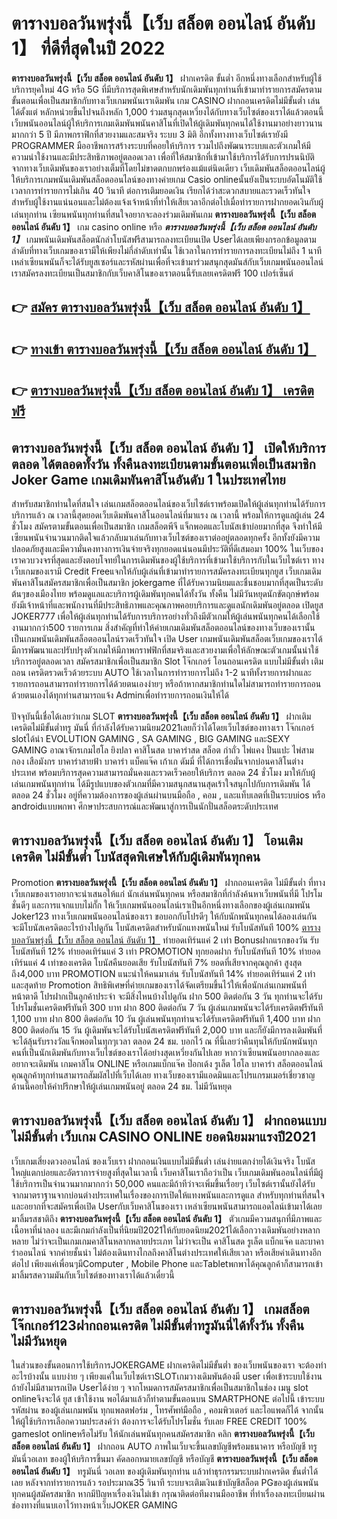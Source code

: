 # ตารางบอลวันพรุ่งนี้【เว็บ สล็อต ออนไลน์ อันดับ 1】  ที่ดีที่สุดในปี 2022

**ตารางบอลวันพรุ่งนี้【เว็บ สล็อต ออนไลน์ อันดับ 1】** ฝากเครดิต ขั้นต่ำ  อีกหนึ่งทางเลือกสำหรับผู้ใช้บริการยุคใหม่ 4G หรือ 5G ที่มีบริการสุดพิเศษสำหรับนักเดิมพันทุกท่านที่เข้ามาทำรายการสมัครตามขั้นตอนเพื่อเป็นสมาชิกกับทางเว็บเกมพนันเราเดิมพัน เกม CASINO  ฝากถอนเครดิตไม่มีขั้นต่ำ เล่นได้ตั้งแต่ หลักหน่วยขึ้นไปจนถึงหลัก 1,000 ร่วมสนุกสุดเหวี่ยงได้กับทางเว็บไซต์ของเราได้แล้วตอนนี้เว็บพนันออนไลน์ผู้ให้บริการเกมเดิมพันพนันคาสิโนที่เปิดให้ผู้เดิมพันทุกคนได้ใช้งานมาอย่างยาวนานมากกว่า 5 ปี มีภาพกราฟิกที่สวยงามและสมจริง ระบบ 3 มิติ
อีกทั้งทางทางเว็บไซต์เรายังมี  PROGRAMMER มืออาชีพการสร้างระบบที่คอยให้บริการ  รวมไปถึงพัฒนาระบบและตัวเกมให้มีความน่าใช้งานและมีประสิทธิภาพอยู่ตลอดเวลา เพื่อที่ให้สมาชิกที่เข้ามาใช้บริการได้รับการปรนนิบัติจากทางเว็บเดิมพันของเราอย่างเต็มที่โดยไม่ขาดตกบกพร่องแม้แต่นิดเดียว เว็บเดิมพันสล็อตออนไลน์ผู้ให้บริการเกมพนันเดิมพันสล็อตออนไลน์ของทางค่ายเกม Casio onlineนั้นยังเป็นระบบอัตโนมัติใช้เวลาการทำรายการไม่เกิน 40 วินาที ต่อการเติมยอดเงิน เรียกได้ว่าสะดวกสบายและรวดเร็วทันใจสำหรับผู้ใช้งานแน่นอนและไม่ต้องแจ้งเจ้าหน้าที่ทำให้เสียเวลาอีกต่อไปเมื่อทำรายการฝากยอดเงินกับผู้เล่นทุกท่าน
เซียนพนันทุกท่านที่สนใจอยากจะลองร่วมเดิมพันเกม **ตารางบอลวันพรุ่งนี้【เว็บ สล็อต ออนไลน์ อันดับ 1】** เกม casino online หรือ ***ตารางบอลวันพรุ่งนี้【เว็บ สล็อต ออนไลน์ อันดับ 1】*** เกมพนันเดิมพันสล็อตนักล่าโบนัสฟรีสามารถลงทะเบียนเปิด Userได้เลยเพียงกรอกข้อมูลตามลำดับที่ทางเว็บเกมของเรามีให้เพียงไม่กี่ลำดับเท่านั้น ใช้เวลาในการทำรายการลงทะเบียนไม่ถึง 1 นาทีเหล่าเซียนพนันก็จะได้รับยูสเซอร์และรหัสผ่านเพื่อที่จะเข้ามาร่วมสนุกสุดมันส์กับเว็บเกมพนันออนไลน์เราสมัครลงทะเบียนเป็นสมาชิกกับเว็บคาสิโนของเราตอนนี้รับเลยเครดิตฟรี 100 เปอร์เซ็นต์

## 👉 [สมัคร ตารางบอลวันพรุ่งนี้【เว็บ สล็อต ออนไลน์ อันดับ 1】](https://archa888.com/)
## 👉 [ทางเข้า ตารางบอลวันพรุ่งนี้【เว็บ สล็อต ออนไลน์ อันดับ 1】](https://archa888.com/)
## 👉 [ตารางบอลวันพรุ่งนี้【เว็บ สล็อต ออนไลน์ อันดับ 1】 เครดิตฟรี](https://archa888.com/)

## ตารางบอลวันพรุ่งนี้【เว็บ สล็อต ออนไลน์ อันดับ 1】 เปิดให้บริการตลอด ได้ตลอดทั้งวัน ทั้งคืนลงทะเบียนตามขั้นตอนเพื่อเป็นสมาชิก Joker Game เกมเดิมพันคาสิโนอันดับ 1 ในประเทศไทย

สำหรับสมาชิกท่านใดที่สนใจ เล่นเกมสล็อตออนไลน์ของเว็บไซต์เราพร้อมเปิดให้ผู้เล่นทุกท่านได้รับการบริการแล้ว ณ เวลานี้สุดยอดเว็บเดิมพันคาสิโนออนไลน์ที่มาแรง ณ เวลานี้ พร้อมให้การดูแลผู้เล่น 24 ชั่วโมง สมัครตามขั้นตอนเพื่อเป็นสมาชิก เกมสล็อตพีจี แจ็กพอตและโบนัสเข้าบ่อยมากที่สุด จึงทำให้มีเซียนพนันจำนวนมากติดใจแล้วกลับมาเล่นกับทางเว็บไซต์ของเราต่ออยู่ตลอดทุกครั้ง อีกทั้งยังมีความปลอดภัยสูงและมีความั่นคงทางการเงินจ่ายจริงทุกยอดแน่นอนมีประวัติที่ดีเสมอมา 100% ในเว็บของเราควบวงจรที่สุดและยังตอบโจทย์ในการเดิมพันของผู้ใช้บริการที่เข้ามาใช้บริการกับในเว็บไซต์เรา
ทางเว็บเกมของเรามี Credit Freeแจกให้กับผู้เล่นที่เข้ามาทำรายการสมัครลงทะเบียนทุกยูส เว็บเกมเดิมพันคาสิโนสมัครสมาชิกเพื่อเป็นสมาชิก jokergame ที่ได้รับความนิยมและชื่นชอบมากที่สุดเป็นระดับต้นๆของเมืองไทย พร้อมดูแลและบริการผู้เดิมพันทุกคนได้ทั้งวัน ทั้งคืน ไม่มีวันหยุดนักขัตฤกษ์พร้อมยังมีเจ้าหน้าที่และพนักงานที่มีประสิทธิภาพและคุณภาพคอยบริการและดูแลนักเดิมพันอยู่ตลอด เปิดยูส JOKER777 เพื่อให้ผู้เล่นทุกท่านได้รับการบริการอย่างทั่วถึงมีตัวเกมให้ผู้เล่นพนันทุกคนได้เลือกใช้งานมากกว่า500 รายการเกม
สิ่งสำคัญที่ทำให้ค่ายเกมเดิมพันสล็อตออนไลน์ของทางเว็บของเรานั้นเป็นเกมพนันเดิมพันสล็อตออนไลน์รวดเร็วทันใจ เปิด User  เกมพนันเดิมพันสล็อตเว็บเกมของเราได้มีการพัฒนาและปรับปรุงตัวเกมให้มีภาพกราฟฟิกที่สมจริงและสวยงามเพื่อให้ลักษณะตัวเกมนั้นน่าใช้บริการอยู่ตลอดเวลา สมัครสมาชิกเพื่อเป็นสมาชิก Slot โจ๊กเกอร์ โอนถอนเครดิต แบบไม่มีขั้นต่ำ เติมถอน เครดิตรวดเร็วด้วยระบบ AUTO ใช้เวลาในการทำรายการไม่ถึง 1-2 นาทีทั้งรายการฝากและรายการถอนสามารถทำรายการได้ด้วยตนเองง่ายๆ หรือถ้าหากสมาชิกท่านใดไม่สามารถทำรายการถอนด้วยตนเองได้ทุกท่านสามารถแจ้ง Adminเพื่อทำรายการถอนเงินให้ได้

ปัจจุบันนี้เชื่อได้เลยว่าเกม SLOT **ตารางบอลวันพรุ่งนี้【เว็บ สล็อต ออนไลน์ อันดับ 1】** ฝากเติมเครดิตไม่มีขั้นต่ำทรู มันนี่ ที่กำลังได้รับความนิยม2021เลยก็ว่าได้โดยเว็บไซต์ของทางเรา โจ๊กเกอร์ slotได้นำ EVOLUTION GAMING , SA GAMING , BIG GAMING และSEXY GAMING อาณาจักรเกมไฮโล ยิงปลา คาสิโนสด บาคาร่าสด สล็อต กำถั่ว ไพ่แคง ปั่นแปะ ไพ่สามกอง เสือมังกร บาคาร่าสายฟ้า บาคาร่า แบ็คแจ๊ค เก้าเก ดัมมี่ ที่ได้การเชื่อมั่นจากบ่อนคาสิโนต่างประเทศ พร้อมบริการสุดความสามารถมั่นคงและรวดเร็วคอยให้บริการ ตลอด 24 ชั่วโมง มาให้กับผู้เล่นเกมพนันทุกท่าน ได้มีรูปแบบของตัวเกมที่มีความสนุกสนานสุดเร้าใจสนุกไปกับการเดิมพัน ได้ ตลอด 24 ชั่วโมง อยู่ที่ความต้องการของผู้เล่นผ่านบนมือถือ , คอม , และแท็บเลตที่เป็นระบบios หรือ androidแบบพกพา ศึกษาประสบการณ์และพัฒนาสู่การเป็นนักปั่นสล็อตระดับประเทศ

## ตารางบอลวันพรุ่งนี้【เว็บ สล็อต ออนไลน์ อันดับ 1】 โอนเติมเครดิต ไม่มีขั้นต่ำ โบนัสสุดพิเศษให้กับผู้เดิมพันทุกคน

 Promotion  **ตารางบอลวันพรุ่งนี้【เว็บ สล็อต ออนไลน์ อันดับ 1】** ฝากถอนเครดิต ไม่มีขั้นต่ำ ที่ทางเว็บเกมของเราอยากจะนำเสนอให้แก่  นักเล่นพนันทุกคน หรือสมาชิกที่กำลังค้นหาเว็บพนันที่มี โปรโมชั่นดีๆ และการแจกแบบไม่กั๊ก ให้เว็บเกมพนันออนไลน์เราเป็นอีกหนึ่งทางเลือกของผู้เล่นเกมพนัน Joker123 ทางเว็บเกมพนันออนไลน์ของเรา ขอบอกกับโปรดีๆ ให้กับนักพนันทุกคนได้ลองเล่นกัน จะมีโบนัสเครดิตอะไรบ้างไปดูกัน
โบนัสเครดิตสำหรับนักแทงพนันใหม่ รับโบนัสทันที 100% [ตารางบอลวันพรุ่งนี้【เว็บ สล็อต ออนไลน์ อันดับ 1】](https://archa888.com/) ทำยอดเทิร์นแค่ 2 เท่า
Bonusฝากแรกของวัน รับโบนัสทันที 12% ทำยอดเทิร์นแค่ 3 เท่า
 PROMOTION ทุกยอดฝาก รับโบนัสทันที 10% ทำยอดเทิร์นแค่ 4 เท่าของเครดิต
โบนัสคืนยอดเสีย รับโบนัสทันที 7% ยอดที่เสียจากคุณลูกค้า สูงสุดถึง4,000 บาท
 PROMOTION แนะนำให้คนมาเล่น รับโบนัสทันที 14% ทำยอดเทิร์นแค่ 2 เท่า
และสุดท้าย Promotion สิทธิพิเศษที่ค่ายเกมของเราได้จัดเตรียมขึ้นไว้ให้เพื่อนักเล่นเกมพนันที่หน้าตาดี โปรฝากเป็นลูกค้าประจำ จะมีสิ่งไหนบ้างไปดูกัน
ฝาก 500 ติดต่อกัน 3 วัน ทุกท่านจะได้รับโปรโมชั่นเครดิตฟรีทันที 300 บาท
ฝาก 800 ติดต่อกัน 7 วัน ผู้เล่นเกมพนันจะได้รับเครดิตฟรีทันที 1,100 บาท
ฝาก 800 ติดต่อกัน 10 วัน ผู้เล่นพนันทุกท่านจะได้รับเครดิตฟรีทันที 1,400 บาท
ฝาก 800 ติดต่อกัน 15 วัน ผู้เดิมพันจะได้รับโบนัสเครดิตฟรีทันที 2,000 บาท
และก็ยังมีการลงเดิมพันที่จะได้ลุ้นรับรางวัลแจ็กพอตในทุกๆเวลา ตลอด 24 ชม. บอกไว้ ณ ที่นี้เลยว่าคืนทุนให้กับนักพนันทุกคนที่เป็นนักเดิมพันกับทางเว็บไซต์ของเราได้อย่างสุดเหวี่ยงกันไปเลย หากว่าเซียนพนันอยากลองและอยากจะเดิมพัน เกมคาสิโน ONLINE หรือเกมแบ็กแจ๊ค ป๊อกเด้ง รูเล็ต ไฮโล บาคาร่า สล็อตออนไลน์ คุณลูกค้าทุกท่านสามารถสัมผัสไปที่เว็บได้เลย ทางเว็บของเรามีแอดมินและโปรแกรมเมอร์เชี่ยวชาญด้านนี้คอยให้คำปรึกษาให้ผู้เล่นเกมพนันอยู่ ตลอด 24 ชม. ไม่มีวันหยุด

## ตารางบอลวันพรุ่งนี้【เว็บ สล็อต ออนไลน์ อันดับ 1】 ฝากถอนแบบไม่มีขั้นต่ำ  เว็บเกม CASINO ONLINE ยอดนิยมมาแรงปี2021

เว็บเกมเสี่ยงดวงออนไลน์ ของเว็บเรา ฝากถอนเงินแบบไม่มีขั้นต่ำ เล่นง่ายแตกง่ายได้เงินจริง โบนัสใหญ่แตกบ่อยและอัตราการจ่ายสูงที่สุดในเวลานี้ เว็บคาสิโนเราถือว่าเป็น เว็บเกมเดิมพันออนไลน์ที่มีผู้ใช้บริการเป็นจำนวนมากมากกว่า 50,000 คนและมีถ้าทีว่าจะเพิ่มขึ้นเรื่อยๆ เว็บไซต์เรานั้นยังได้รับจากมาตราฐานจากบ่อนต่างประเทศในเรื่องของการเปิดให้แทงพนันและการดูแล สำหรับทุกท่านที่สนใจและอยากที่จะสมัครเพื่อเปิด Userกับเว็บคาสิโนของเรา เหล่าเซียนพนันสามารถแอดไลน์เข้ามาได้เลย
	มาลิ้มรสชาติถึง **ตารางบอลวันพรุ่งนี้【เว็บ สล็อต ออนไลน์ อันดับ 1】** ตัวเกมมีความสนุกที่มีภาพและเนื้อหาที่น่าลอง และมีเกมกำลังเป็นที่นิยมปี2021ให้กับยอดนิยม2021ได้เลือกวางเดิมพันอย่างหลากหลาย  ไม่ว่าจะเป็นเกมเกมคาสิโนหลากหลายประเภท ไม่ว่าจะเป็น คาสิโนสด รูเล็ต แบ็กแจ๊ค และบาคาร่าออนไลน์ จากค่ายชั้นนำ ไม่ต้องเดินทางไกลถึงคาสิโนต่างประเทศให้เสียเวลา หรือเสียค่าเดินทางอีกต่อไป เพียงแค่เพื่อนๆมีComputer , Mobile Phone และTabletพกพาได้คุณลูกค้าก็สามารถเข้ามาลิ้มรสความมันกับเว็บไซต์ของทางเราได้แล้วเดี๋ยวนี้

## ตารางบอลวันพรุ่งนี้【เว็บ สล็อต ออนไลน์ อันดับ 1】 เกมสล็อตโจ๊กเกอร์123ฝากถอนเครดิต ไม่มีขั้นต่ำทรูมันนี่ได้ทั้งวัน ทั้งคืน ไม่มีวันหยุด

ในส่วนของขั้นตอนการใช้บริการJOKERGAME ฝากเครดิตไม่มีขั้นต่ำ ของเว็บพนันของเรา จะต้องทำอะไรบ้างนั้น แบบง่าย ๆ เพียงแค่ในเว็บไซต์เราSLOTเกมวางเดิมพันต้องมี user เพื่อเข้าระบบใช้งาน ถ้ายังไม่มีสามารถเปิด Userได้ง่าย ๆ จากโหมดการสมัครสมาชิกเพื่อเป็นสมาชิกในช่อง เมนู slot onlineจึงจะได้ ยูส เข้าใช้งาน พอได้มาแล้วก็ทำตามขั้นตอนบน SMARTPHONE ต่อไปนี้
เข้าระบบ รหัสผ่าน  ของผู้เล่นเกมพนัน ทุกแพลตฟอร์ม , โทรศัพท์มือถือ , คอมพิวเตอร์ และไอแพดก็ได้
จากนั้นให้ผู้ใช้บริการเลือกความประสงค์ว่า ต้องการจะได้รับโปรโมชั่น รับเลย FREE CREDIT 100% gameslot onlineหรือไม่รับ
ให้นักเล่นพนันทุกคนสมัครสมาชิก คลิก **ตารางบอลวันพรุ่งนี้【เว็บ สล็อต ออนไลน์ อันดับ 1】** ฝากถอน AUTO ภาพในเว็บจะขึ้นเลขบัญชีพร้อมธนาคาร หรือบัญชี ทรู มันนี่วอเลท ของผู้ให้บริการขึ้นมา
คัดลอกหมายเลขบัญชี หรือบัญชี **ตารางบอลวันพรุ่งนี้【เว็บ สล็อต ออนไลน์ อันดับ 1】** ทรูมันนี่ วอเลท ของผู้เดิมพันทุกท่าน แล้วทำธุรกรรมระบบฝากเครดิต ขั้นต่ำได้เลย
หลังจากทำรายการแล้ว รอประมาณ35 วินาที ระบบจะเติมเงินเข้าบัญชีสล็อต PGของผู้เล่นพนันทุกคนผู้สมัครสมาชิก
หากมีปัญหาเรื่องเงินไม่เข้า กรุณาติดต่อทีมงานมืออาชีพ ที่ทำเรื่องลงทะเบียนผ่านช่องทางที่แนบเอาไว้ทางหน้าเว็บJOKER GAMING


